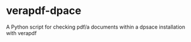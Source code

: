 # verapdf-dpace
A Python script for checking pdf/a documents within a dpsace installation with verapdf
